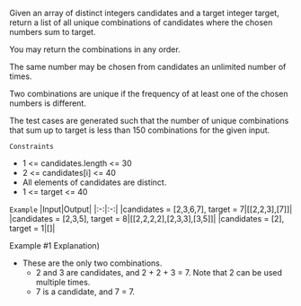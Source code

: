 Given an array of distinct integers candidates and a target integer target, return a list of all unique combinations of candidates where the chosen numbers sum to target. 

You may return the combinations in any order.

The same number may be chosen from candidates an unlimited number of times. 

Two combinations are unique if the frequency of at least one of the chosen numbers is different.

The test cases are generated such that the number of unique combinations that sum up to target is less than 150 combinations for the given input.

`Constraints`
- 1 <= candidates.length <= 30
- 2 <= candidates[i] <= 40
- All elements of candidates are distinct.
- 1 <= target <= 40

`Example`
|Input|Output|
|:-:|:-:|
|candidates = [2,3,6,7], target = 7|[[2,2,3],[7]]|
|candidates = [2,3,5], target = 8|[[2,2,2,2],[2,3,3],[3,5]]|
|candidates = [2], target = 1|[]|

Example #1 Explanation)
- These are the only two combinations.
  - 2 and 3 are candidates, and 2 + 2 + 3 = 7. Note that 2 can be used multiple times.
  - 7 is a candidate, and 7 = 7.
